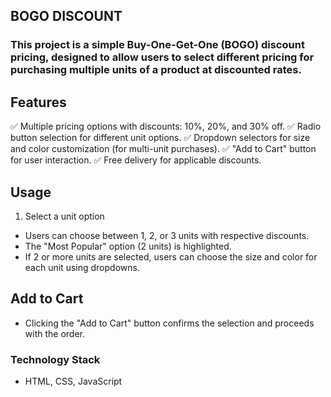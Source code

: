 ## BOGO DISCOUNT

### This project is a simple Buy-One-Get-One (BOGO) discount pricing, designed to allow users to select different pricing for purchasing multiple units of a product at discounted rates.

## Features
✅ Multiple pricing options with discounts: 10%, 20%, and 30% off.
✅ Radio button selection for different unit options.
✅ Dropdown selectors for size and color customization (for multi-unit purchases).
✅ "Add to Cart" button for user interaction.
✅ Free delivery for applicable discounts.

## Usage
1. Select a unit option

 - Users can choose between 1, 2, or 3 units with respective discounts.
 - The "Most Popular" option (2 units) is highlighted.
 - If 2 or more units are selected, users can choose the size and color for each unit using dropdowns.

## Add to Cart

- Clicking the "Add to Cart" button confirms the selection and proceeds with the order.

### Technology Stack
- HTML, CSS, JavaScript

